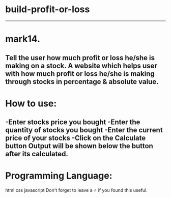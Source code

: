 # build-profit-or-loss
------------------
# mark14.

Tell the user how much profit or loss he/she is making on a stock. A website which helps user with how much profit or loss he/she is making through stocks in percentage & absolute value.
------------------
# How to use:

-Enter stocks price you bought
-Enter the quantity of stocks you bought
-Enter the current price of your stocks
-Click on the Calculate button
Output will be shown below the button after its calculated.
------------------
# Programming Language:

html
css
javascript
Don't forget to leave a ⭐ if you found this useful.
